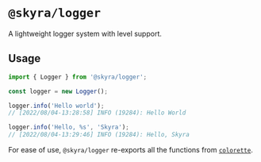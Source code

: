 # `@skyra/logger`

A lightweight logger system with level support.

## Usage

```typescript
import { Logger } from '@skyra/logger';

const logger = new Logger();

logger.info('Hello world');
// [2022/08/04-13:28:58] INFO (19284): Hello World

logger.info('Hello, %s', 'Skyra');
// [2022/08/04-13:29:46] INFO (19284): Hello, Skyra
```

For ease of use, `@skyra/logger` re-exports all the functions from [`colorette`](https://www.npmjs.com/package/colorette).
